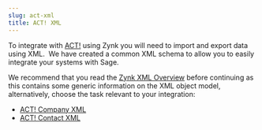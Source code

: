 ```yaml
---
slug: act-xml
title: ACT! XML
---
```

To integrate with [ACT!](act!) using Zynk you will need to import and export data using XML.  We have created a common XML schema to allow you to easily integrate your systems with Sage.

We recommend that you read the [Zynk XML Overview](zynk-xml-overview) before continuing as this contains some generic information on the XML object model, alternatively, choose the task relevant to your integration:

 * [ACT! Company XML](act!-company-xml)
 * [ACT! Contact XML](act!-contact-xml)